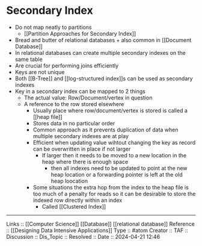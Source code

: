 # Secondary Index

- Do not map neatly to partitions
	- [[Partition Approaches for Secondary Index]]
- Bread and butter of relational databases + also common in [[Document Database]]
- In relational databases can create multiple secondary indexes on the same table
- Are crucial for performing joins efficiently
- Keys are not unique
- Both [[B-Tree]] and [[log-structured index]]s can be used as secondary indexes
- Key in a secondary index can be mapped to 2 things
	- The actual value: Row/Document/vertex in question
	- A reference to the row stored elsewhere
		- Usually place where row/document/vertex is stored is called a [[heap file]]
		- Stores data in no particular order
		- Common approach as it prevents duplication of data when multiple secondary indexes are at play
		- Efficient when updating value wihtout changing the key as record can be overwritten in place if not larger
			- If larger then it needs to be moved to a new location in the heap where there is enough space
				- then all indexes need to be updated to point at the new heap location or a forwarding pointer is left at the old heap loocation
		- Some situations the extra hop from the index to the heap file is too much of a penalty for reads so it can be desirable to store the indexed row directly within an index
			- Called [[Clustered Index]]
---
Links :: [[Computer Science]] [[Database]] [[relational database]]
Reference :: [[Designing Data Intensive Applications]]
Type :: #atom
Creator ::
TAF ::
Discussion ::
Dis_Topic :: 
Resolved ::
Date :: 2024-04-21 12:46
